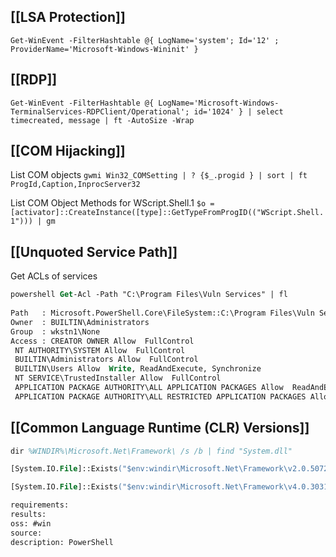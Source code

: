 

## [[LSA Protection]]
`Get-WinEvent -FilterHashtable @{ LogName='system'; Id='12' ; ProviderName='Microsoft-Windows-Wininit' }`

## [[RDP]]
`Get-WinEvent -FilterHashtable @{ LogName='Microsoft-Windows-TerminalServices-RDPClient/Operational'; id='1024' } | select timecreated, message | ft -AutoSize -Wrap`

## [[COM Hijacking]]
List COM objects
`gwmi Win32_COMSetting | ? {$_.progid } | sort | ft ProgId,Caption,InprocServer32`

List COM Object Methods for WScript.Shell.1
`$o = [activator]::CreateInstance([type]::GetTypeFromProgID(("WScript.Shell.1"))) | gm`

## [[Unquoted Service Path]]
Get ACLs of services
```ps
powershell Get-Acl -Path "C:\Program Files\Vuln Services" | fl
  
Path   : Microsoft.PowerShell.Core\FileSystem::C:\Program Files\Vuln Services
Owner  : BUILTIN\Administrators
Group  : wkstn1\None
Access : CREATOR OWNER Allow  FullControl
 NT AUTHORITY\SYSTEM Allow  FullControl
 BUILTIN\Administrators Allow  FullControl
 BUILTIN\Users Allow  Write, ReadAndExecute, Synchronize
 NT SERVICE\TrustedInstaller Allow  FullControl
 APPLICATION PACKAGE AUTHORITY\ALL APPLICATION PACKAGES Allow  ReadAndExecute, Synchronize
 APPLICATION PACKAGE AUTHORITY\ALL RESTRICTED APPLICATION PACKAGES Allow  ReadAndExecute, Synchronize
```

## [[Common Language Runtime (CLR) Versions]]
```ps
dir %WINDIR%\Microsoft.Net\Framework\ /s /b | find "System.dll"

[System.IO.File]::Exists("$env:windir\Microsoft.Net\Framework\v2.0.50727\System.dll")

[System.IO.File]::Exists("$env:windir\Microsoft.Net\Framework\v4.0.30319 System.dll")
```

```meta
requirements: 
results: 
oss: #win
source: 
description: PowerShell
```